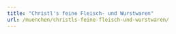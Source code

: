 ```yaml
---
title: "Christl's feine Fleisch- und Wurstwaren"
url: /muenchen/christls-feine-fleisch-und-wurstwaren/
---
```

